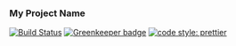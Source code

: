 ### My Project Name

[![Build Status](https://travis-ci.org/adilzeshan/starter-kit.svg?branch=master)](https://travis-ci.org/adilzeshan/starter-kit)
[![Greenkeeper badge](https://badges.greenkeeper.io/adilzeshan/starter-kit.svg?style=flat-square)](https://greenkeeper.io/)
[![code style: prettier](https://img.shields.io/badge/code_style-prettier-ff69b4.svg?style=flat-square)](https://github.com/prettier/prettier)
